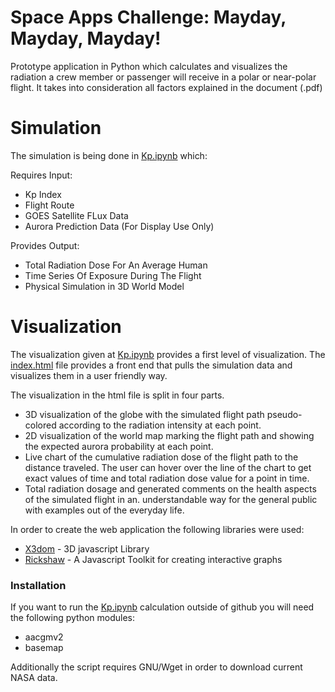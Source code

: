 # Space Apps Challenge: Mayday, Mayday, Mayday!

Prototype application in Python which calculates and visualizes the radiation a crew member or passenger will receive in a polar or near-polar flight. It takes into consideration all factors explained in the document (.pdf)

# Simulation
The simulation is being done in [Kp.ipynb] which:

Requires Input:
  - Kp Index
  - Flight Route
  - GOES Satellite FLux Data
  - Aurora Prediction Data (For Display Use Only)

Provides Output:
- Total Radiation Dose For An Average Human
- Time Series Of Exposure During The Flight
- Physical Simulation in 3D World Model

# Visualization
The visualization given at [Kp.ipynb] provides a first level of visualization. The [index.html] file provides a front end that pulls the simulation data and visualizes them in a user friendly way.

The visualization in the html file is split in four parts.
  - 3D visualization of the globe with the simulated flight path pseudo-colored according to the radiation intensity at each point.
  - 2D visualization of the world map marking the flight path and showing the expected aurora probability at each point.
  - Live chart of the cumulative radiation dose of the flight path to the distance traveled. The user can hover over the line of the chart to get exact values of time and total radiation dose value for a point in time.
  - Total radiation dosage and generated comments on the health aspects of the simulated flight in an. understandable way for the general public with examples out of the everyday life.
  
In order to create the web application the following libraries were used:
* [X3dom] - 3D javascript Library
* [Rickshaw] - A Javascript Toolkit for creating interactive graphs

### Installation

If you want to run the [Kp.ipynb] calculation outside of github you will need the following python modules:
- aacgmv2
- basemap

Additionally the script requires GNU/Wget in order to download current NASA data.

   [X3dom]: <https://www.x3dom.org/>
   [Rickshaw]: <https://github.com/shutterstock/rickshaw>
   [Kp.ipynb]: <https://github.com/ax3l91/space-apps-2017-mayday-athens/blob/master/Kp.ipynb>
   [index.html]: <https://github.com/ax3l91/space-apps-2017-mayday-athens/blob/master/index.html>
